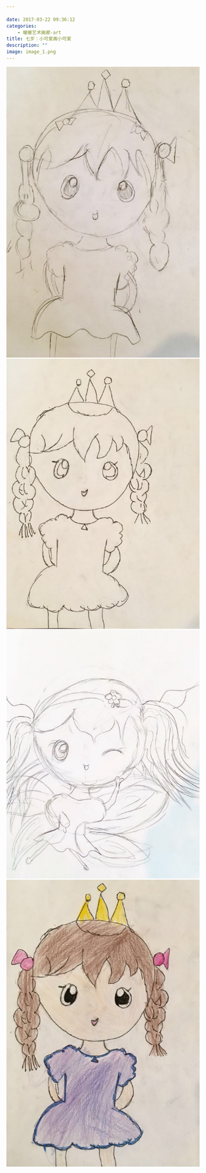 ```yaml
---

date: 2017-03-22 09:36:12
categories:
    - 暖暖艺术画廊-art
title: 七岁：小可爱画小可爱
description: ""
image: image_1.png
---
```


![](image_1.png)![](image_2.png)![](image_3.png)![](image_4.png)